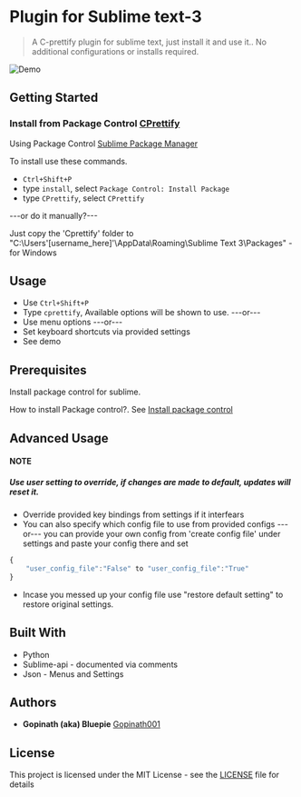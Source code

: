 # Plugin for Sublime text-3

>A C-prettify plugin for sublime text, just install it and use it.. No additional configurations or installs required.

![Demo](https://public-folder-0000.firebaseapp.com/img/demo.gif)

## Getting Started

### Install from Package Control [CPrettify](https://packagecontrol.io/packages/CPrettify)

Using Package Control [Sublime Package Manager](http://wbond.net/sublime_packages/package_control)

To install use these commands.

* `Ctrl+Shift+P`
* type `install`, select `Package Control: Install Package`
* type `CPrettify`, select `CPrettify`


---or do it manually?---

Just copy the 'Cprettify' folder to  "C:\Users\'[username_here]'\AppData\Roaming\Sublime Text 3\Packages\" -for Windows 

## Usage

* Use  `Ctrl+Shift+P`
* Type `cprettify`, Available options will be shown to use.
---or---
* Use menu options
---or---
* Set keyboard shortcuts via provided settings
* See demo

## Prerequisites

Install package control for sublime.

How to install Package control?. See [Install package control](https://packagecontrol.io/installation)

## Advanced Usage

#### NOTE
##### _Use user setting to override, if changes are made to default, updates will reset it._

* Override provided key bindings from settings if it interfears
* You can also specify which config file to use from provided configs
---or---
you can provide your own config from 'create config file' under settings
and paste your config there and set 
```js
{
	"user_config_file":"False" to "user_config_file":"True"
}
```
* Incase you messed up your config file use "restore default setting" to restore original settings.


## Built With

* Python 
* Sublime-api - documented via comments
* Json - Menus and Settings

## Authors

* **Gopinath (aka) Bluepie** [Gopinath001](https://github.com/Gopinath001) 

## License

This project is licensed under the MIT License - see the [LICENSE](LICENSE) file for details
